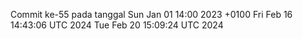 Commit ke-55 pada tanggal Sun Jan 01 14:00 2023 +0100
Fri Feb 16 14:43:06 UTC 2024
Tue Feb 20 15:09:24 UTC 2024
